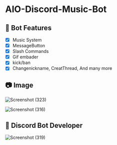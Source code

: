 # AIO-Discord-Music-Bot

## 📑 Bot Features

- [x] Music System
- [x] MessageButton
- [x] Slash Commands
- [x] Gif embader
- [x] kick/ban
- [x] Changenickname, CreatThread, And many more

## 📷 Image
![Screenshot (323)](https://user-images.githubusercontent.com/110781004/211622957-205cc2d5-bffd-4743-8a16-9b5f8d27d56f.png)


![Screenshot (316)](https://user-images.githubusercontent.com/110781004/211622806-375297a1-826d-4623-8043-7a7744981309.png)


## 🚨 Discord Bot Developer 
![Screenshot (319)](https://user-images.githubusercontent.com/110781004/211622842-85343cb0-e2bf-4d25-8c70-281ad52e9d45.png)
